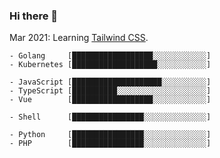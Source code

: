 ### Hi there 👋

Mar 2021: Learning [Tailwind CSS](https://tailwindcss.com/).

```
- Golang     [██████████████████░░░░░░░░░░░░]
- Kubernetes [███████████████████░░░░░░░░░░░]

- JavaScript [████████████████████░░░░░░░░░░]
- TypeScript [██████████░░░░░░░░░░░░░░░░░░░░]
- Vue        [██████████████████░░░░░░░░░░░░]

- Shell      [████████████████░░░░░░░░░░░░░░]

- Python     [████████████████░░░░░░░░░░░░░░]
- PHP        [████████████████░░░░░░░░░░░░░░]
```

